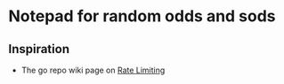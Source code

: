 # Notepad for random odds and sods

## Inspiration

- The go repo wiki page on [Rate Limiting](https://github.com/golang/go/wiki/RateLimiting)

